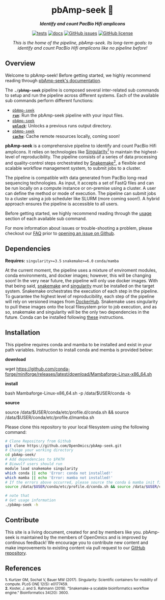 <div align="center">
   
  <h1>pbAmp-seek 🔬</h1>
  
  **_Identify and count PacBio Hifi amplicons_**

  [![tests](https://github.com/OpenOmics/pbAmp-seek/workflows/tests/badge.svg)](https://github.com/OpenOmics/pbAmp-seek/actions/workflows/main.yaml) [![docs](https://github.com/OpenOmics/pbAmp-seek/workflows/docs/badge.svg)](https://github.com/OpenOmics/pbAmp-seek/actions/workflows/docs.yml) [![GitHub issues](https://img.shields.io/github/issues/OpenOmics/pbAmp-seek?color=brightgreen)](https://github.com/OpenOmics/pbAmp-seek/issues)  [![GitHub license](https://img.shields.io/github/license/OpenOmics/pbAmp-seek)](https://github.com/OpenOmics/pbAmp-seek/blob/main/LICENSE) 
  
  <i>
    This is the home of the pipeline, pbAmp-seek. Its long-term goals: to identify and count PacBio Hifi amplicons like no pipeline before!
  </i>
</div>

## Overview
Welcome to pbAmp-seek! Before getting started, we highly recommend reading through [pbAmp-seek's documentation](https://openomics.github.io/pbAmp-seek/).

The **`./pbAmp-seek`** pipeline is composed several inter-related sub commands to setup and run the pipeline across different systems. Each of the available sub commands perform different functions: 

 * [<code>pbAmp-seek <b>run</b></code>](https://openomics.github.io/pbAmp-seek/usage/run/): Run the pbAmp-seek pipeline with your input files.
 * [<code>pbAmp-seek <b>unlock</b></code>](https://openomics.github.io/pbAmp-seek/usage/unlock/): Unlocks a previous runs output directory.
 * [<code>pbAmp-seek <b>cache</b></code>](https://openomics.github.io/pbAmp-seek/usage/cache/): Cache remote resources locally, coming soon!

**pbAmp-seek** is a comprehensive pipeline to identify and count PacBio Hifi amplicons. It relies on technologies like [Singularity<sup>1</sup>](https://singularity.lbl.gov/) to maintain the highest-level of reproducibility. The pipeline consists of a series of data processing and quality-control steps orchestrated by [Snakemake<sup>2</sup>](https://snakemake.readthedocs.io/en/stable/), a flexible and scalable workflow management system, to submit jobs to a cluster.

The pipeline is compatible with data generated from PacBio long-read sequencing technologies. As input, it accepts a set of FastQ files and can be run locally on a compute instance or on-premise using a cluster. A user can define the method or mode of execution. The pipeline can submit jobs to a cluster using a job scheduler like SLURM (more coming soon!). A hybrid approach ensures the pipeline is accessible to all users.

Before getting started, we highly recommend reading through the [usage](https://openomics.github.io/pbAmp-seek/usage/run/) section of each available sub command.

For more information about issues or trouble-shooting a problem, please checkout our [FAQ](https://openomics.github.io/pbAmp-seek/faq/questions/) prior to [opening an issue on Github](https://github.com/OpenOmics/pbAmp-seek/issues).

## Dependencies
**Requires:** `singularity>=3.5`  `snakemake>=6.0` `conda/mamba`

At the current moment, the pipeline uses a mixture of enviroment modules, conda environments, and docker images; however, this will be changing soon! In the very near future, the pipeline will only use docker images. With that being said, [snakemake](https://snakemake.readthedocs.io/en/stable/getting_started/installation.html) and [singularity](https://singularity.lbl.gov/all-releases) must be installed on the target system. Snakemake orchestrates the execution of each step in the pipeline. To guarantee the highest level of reproducibility, each step of the pipeline will rely on versioned images from [DockerHub](https://hub.docker.com/orgs/nciccbr/repositories). Snakemake uses singularity to pull these images onto the local filesystem prior to job execution, and as so, snakemake and singularity will be the only two dependencies in the future. Conda can be installed following [these](https://conda.io/projects/conda/en/latest/user-guide/install/index.html#) instructions. 

## Installation
This pipeline requires conda and mamba to be installed and exist in your path variables. Instruction to install conda and memba is provided below:

**download** 

wget https://github.com/conda-forge/miniforge/releases/latest/download/Mambaforge-Linux-x86_64.sh

**install**

bash Mambaforge-Linux-x86_64.sh -p /data/$USER/conda -b

**source**

source /data/$USER/conda/etc/profile.d/conda.sh && source /data/$USER/conda/etc/profile.d/mamba.sh

Please clone this repository to your local filesystem using the following command:
```bash
# Clone Repository from Github
git clone https://github.com/OpenOmics/pbAmp-seek.git
# Change your working directory
cd pbAmp-seek/
# Add dependencies to $PATH
# Biowulf users should run
module load snakemake singularity
which conda || echo 'Error: conda not installed!'
which mamba || echo 'Error: mamba not installed!'
# If the errors above occurred, please source the conda & mamba init file:
source /data/$USER/conda/etc/profile.d/conda.sh && source /data/$USER/conda/etc/profile.d/mamba.sh

# note that 
# Get usage information
./pbAmp-seek -h
```

## Contribute 
This site is a living document, created for and by members like you. pbAmp-seek is maintained by the members of OpenOmics and is improved by continous feedback! We encourage you to contribute new content and make improvements to existing content via pull request to our [GitHub repository](https://github.com/OpenOmics/pbAmp-seek).

## References
<sup>**1.**  Kurtzer GM, Sochat V, Bauer MW (2017). Singularity: Scientific containers for mobility of compute. PLoS ONE 12(5): e0177459.</sup>  
<sup>**2.**  Koster, J. and S. Rahmann (2018). "Snakemake-a scalable bioinformatics workflow engine." Bioinformatics 34(20): 3600.</sup>  
